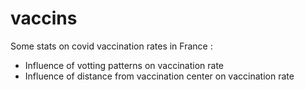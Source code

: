 # vaccins
Some stats on covid vaccination rates in France : 
- Influence of votting patterns on vaccination rate
- Influence of distance from vaccination center on vaccination rate
